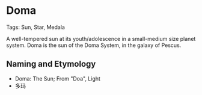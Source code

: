 # Doma

Tags: Sun, Star, Medala

A well-tempered sun at its youth/adolescence in a small-medium size planet system. Doma is the sun of the Doma System, in the galaxy of Pescus.

## Naming and Etymology

* Doma: The Sun; From "Doa", Light
* 多玛